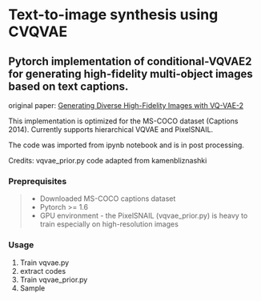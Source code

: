 # Text-to-image synthesis using CVQVAE
## Pytorch implementation of conditional-VQVAE2 for generating high-fidelity multi-object images based on text captions.

original paper: [Generating Diverse High-Fidelity Images with VQ-VAE-2](https://arxiv.org/abs/1906.00446)

This implementation is optimized for the MS-COCO dataset (Captions 2014). Currently supports hierarchical VQVAE and PixelSNAIL.

The code was imported from ipynb notebook and is in post processing. 

Credits: vqvae_prior.py code adapted from kamenbliznashki

### Preprequisites 
> - Downloaded MS-COCO captions dataset
> - Pytorch >= 1.6
> - GPU environment - the PixelSNAIL (vqvae_prior.py) is heavy to train especially on high-resolution images


### Usage
  1. Train vqvae.py
  2. extract codes
  3. Train vqvae_prior.py
  4. Sample 
  

